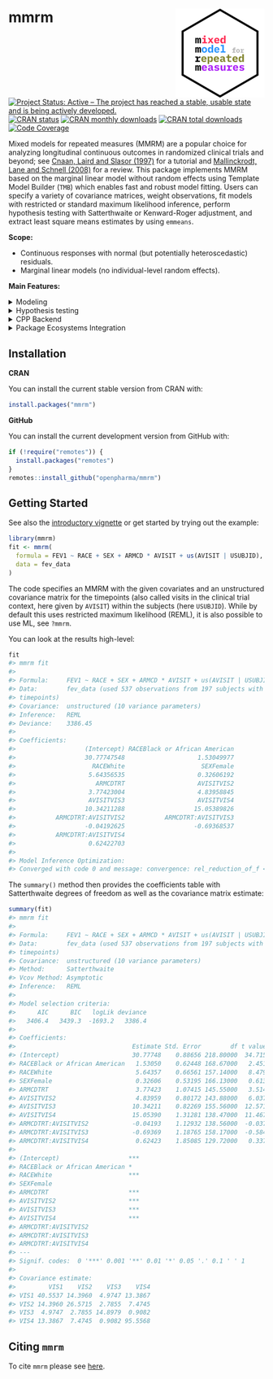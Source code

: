 
<!-- markdownlint-disable-file -->
<!-- README.md needs to be generated from README.Rmd. Please edit that file -->

# mmrm <img src="man/figures/logo.svg" align="right" width="175" />

<!-- badges: start -->

[![Project Status: Active – The project has reached a stable, usable
state and is being actively
developed.](https://www.repostatus.org/badges/latest/active.svg)](https://www.repostatus.org/#active)
[![CRAN
status](https://www.r-pkg.org/badges/version-last-release/mmrm)](https://www.r-pkg.org/badges/version-last-release/mmrm)
[![CRAN monthly
downloads](https://cranlogs.r-pkg.org/badges/mmrm)](https://cranlogs.r-pkg.org/badges/mmrm)
[![CRAN total
downloads](https://cranlogs.r-pkg.org/badges/grand-total/mmrm)](https://cranlogs.r-pkg.org/badges/grand-total/mmrm)
[![Code
Coverage](https://raw.githubusercontent.com/openpharma/mmrm/_xml_coverage_reports/data/main/badge.svg)](https://raw.githubusercontent.com/openpharma/mmrm/_xml_coverage_reports/data/main/coverage.xml)
<!-- badges: end -->  

Mixed models for repeated measures (MMRM) are a popular choice for
analyzing longitudinal continuous outcomes in randomized clinical trials
and beyond; see [Cnaan, Laird and Slasor
(1997)](https://doi.org/10.1002/(SICI)1097-0258(19971030)16:20%3C2349::AID-SIM667%3E3.0.CO;2-E)
for a tutorial and [Mallinckrodt, Lane and Schnell
(2008)](https://doi.org/10.1177/009286150804200402) for a review. This
package implements MMRM based on the marginal linear model without
random effects using Template Model Builder (`TMB`) which enables fast
and robust model fitting. Users can specify a variety of covariance
matrices, weight observations, fit models with restricted or standard
maximum likelihood inference, perform hypothesis testing with
Satterthwaite or Kenward-Roger adjustment, and extract least square
means estimates by using `emmeans`.

**Scope:**

- Continuous responses with normal (but potentially heteroscedastic)
  residuals.
- Marginal linear models (no individual-level random effects).

**Main Features:**

<details>
<summary>
Modeling
</summary>

- Flexible covariance specification:
  - [Structures](https://openpharma.github.io/mmrm/main/articles/covariance.html):
    unstructured, Toeplitz, AR1, compound symmetry, ante-dependence, and
    spatial exponential.
  - Groups: shared covariance structure for all subjects or
    group-specific covariance estimates.
  - Variances: homogeneous or heterogeneous across time points.
- Inference:
  - Supports REML and ML.
  - Supports weights.

</details>
<details>
<summary>
Hypothesis testing
</summary>

- [Least square
  means](https://openpharma.github.io/mmrm/main/reference/emmeans_support.html):
  can be obtained with the `emmeans` package
- One- and multi-dimensional linear contrasts of model parameters can be
  tested.
- [Satterthwaite](https://openpharma.github.io/mmrm/main/articles/satterthwaite.html)
  adjusted degrees of freedom.
- [Kenward-Roger](https://openpharma.github.io/mmrm/main/articles/kenward.html)
  adjusted degrees of freedom and coefficients covariance matrix.
- [Coefficient
  Covariance](https://openpharma.github.io/mmrm/main/articles/coef_vcov.html)

</details>
<details>
<summary>
CPP Backend
</summary>

- Fast implementation using C++ and automatic differentiation to obtain
  precise gradient information for model fitting.
- Model fitting algorithm
  [details](https://openpharma.github.io/mmrm/main/articles/algorithm.html)
  used in `mmrm`.

</details>
<details>
<summary>
Package Ecosystems Integration
</summary>

- Integration with [tidymodels](https://www.tidymodels.org/) package
  ecosystem
  - Dedicated [parsnip](https://parsnip.tidymodels.org/) engine for
    linear regression
  - Integration with [recipes](https://recipes.tidymodels.org/)
- Integration with [tern](https://insightsengineering.github.io/tern/)
  package ecosystems
  - The [tern.mmrm](https://insightsengineering.github.io/tern.mmrm/)
    package can be used to run the `mmrm` fit and generate: tabulation
    and plots of least square means per visit and treatment arm,
    tabulation of model diagnostics, diagnostic graphs, and other
    standard model outputs.

</details>

## Installation

**CRAN**

You can install the current stable version from CRAN with:

``` r
install.packages("mmrm")
```

**GitHub**

You can install the current development version from GitHub with:

``` r
if (!require("remotes")) {
  install.packages("remotes")
}
remotes::install_github("openpharma/mmrm")
```

## Getting Started

See also the [introductory
vignette](https://openpharma.github.io/mmrm/main/articles/introduction.html)
or get started by trying out the example:

``` r
library(mmrm)
fit <- mmrm(
  formula = FEV1 ~ RACE + SEX + ARMCD * AVISIT + us(AVISIT | USUBJID),
  data = fev_data
)
```

The code specifies an MMRM with the given covariates and an unstructured
covariance matrix for the timepoints (also called visits in the clinical
trial context, here given by `AVISIT`) within the subjects (here
`USUBJID`). While by default this uses restricted maximum likelihood
(REML), it is also possible to use ML, see `?mmrm`.

You can look at the results high-level:

``` r
fit
#> mmrm fit
#> 
#> Formula:     FEV1 ~ RACE + SEX + ARMCD * AVISIT + us(AVISIT | USUBJID)
#> Data:        fev_data (used 537 observations from 197 subjects with maximum 4 
#> timepoints)
#> Covariance:  unstructured (10 variance parameters)
#> Inference:   REML
#> Deviance:    3386.45
#> 
#> Coefficients: 
#>                   (Intercept) RACEBlack or African American 
#>                   30.77747548                    1.53049977 
#>                     RACEWhite                     SEXFemale 
#>                    5.64356535                    0.32606192 
#>                      ARMCDTRT                    AVISITVIS2 
#>                    3.77423004                    4.83958845 
#>                    AVISITVIS3                    AVISITVIS4 
#>                   10.34211288                   15.05389826 
#>           ARMCDTRT:AVISITVIS2           ARMCDTRT:AVISITVIS3 
#>                   -0.04192625                   -0.69368537 
#>           ARMCDTRT:AVISITVIS4 
#>                    0.62422703 
#> 
#> Model Inference Optimization:
#> Converged with code 0 and message: convergence: rel_reduction_of_f <= factr*epsmch
```

The `summary()` method then provides the coefficients table with
Satterthwaite degrees of freedom as well as the covariance matrix
estimate:

``` r
summary(fit)
#> mmrm fit
#> 
#> Formula:     FEV1 ~ RACE + SEX + ARMCD * AVISIT + us(AVISIT | USUBJID)
#> Data:        fev_data (used 537 observations from 197 subjects with maximum 4 
#> timepoints)
#> Covariance:  unstructured (10 variance parameters)
#> Method:      Satterthwaite
#> Vcov Method: Asymptotic
#> Inference:   REML
#> 
#> Model selection criteria:
#>      AIC      BIC   logLik deviance 
#>   3406.4   3439.3  -1693.2   3386.4 
#> 
#> Coefficients: 
#>                                Estimate Std. Error        df t value Pr(>|t|)
#> (Intercept)                    30.77748    0.88656 218.80000  34.715  < 2e-16
#> RACEBlack or African American   1.53050    0.62448 168.67000   2.451 0.015272
#> RACEWhite                       5.64357    0.66561 157.14000   8.479 1.56e-14
#> SEXFemale                       0.32606    0.53195 166.13000   0.613 0.540744
#> ARMCDTRT                        3.77423    1.07415 145.55000   3.514 0.000589
#> AVISITVIS2                      4.83959    0.80172 143.88000   6.037 1.27e-08
#> AVISITVIS3                     10.34211    0.82269 155.56000  12.571  < 2e-16
#> AVISITVIS4                     15.05390    1.31281 138.47000  11.467  < 2e-16
#> ARMCDTRT:AVISITVIS2            -0.04193    1.12932 138.56000  -0.037 0.970439
#> ARMCDTRT:AVISITVIS3            -0.69369    1.18765 158.17000  -0.584 0.559996
#> ARMCDTRT:AVISITVIS4             0.62423    1.85085 129.72000   0.337 0.736463
#>                                  
#> (Intercept)                   ***
#> RACEBlack or African American *  
#> RACEWhite                     ***
#> SEXFemale                        
#> ARMCDTRT                      ***
#> AVISITVIS2                    ***
#> AVISITVIS3                    ***
#> AVISITVIS4                    ***
#> ARMCDTRT:AVISITVIS2              
#> ARMCDTRT:AVISITVIS3              
#> ARMCDTRT:AVISITVIS4              
#> ---
#> Signif. codes:  0 '***' 0.001 '**' 0.01 '*' 0.05 '.' 0.1 ' ' 1
#> 
#> Covariance estimate:
#>         VIS1    VIS2    VIS3    VIS4
#> VIS1 40.5537 14.3960  4.9747 13.3867
#> VIS2 14.3960 26.5715  2.7855  7.4745
#> VIS3  4.9747  2.7855 14.8979  0.9082
#> VIS4 13.3867  7.4745  0.9082 95.5568
```

<!-- Printing the object will show you output which should be familiar to anyone who -->
<!-- has used any popular modeling functions such as `stats::lm()`, `stats::glm()`, -->
<!-- `glmmTMB::glmmTMB()`, and `lme4::nlmer()`.  -->
<!-- From this print out we see the function call, -->
<!-- the data used, the covariance structure with number of variance parameters, as well -->
<!-- as the likelihood method, and model deviance achieved. Additionally the user is -->
<!-- provided a printout of the estimated coefficients and the model convergence information. -->

## Citing `mmrm`

To cite `mmrm` please see
[here](https://openpharma.github.io/mmrm/main/authors.html#citation).
